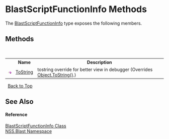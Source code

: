 # BlastScriptFunctionInfo Methods
 

The <a href="35bc9cb6-da4c-534d-4c2a-2a3eef40d203">BlastScriptFunctionInfo</a> type exposes the following members.


## Methods
&nbsp;<table><tr><th></th><th>Name</th><th>Description</th></tr><tr><td>![Public method](media/pubmethod.gif "Public method")</td><td><a href="a64c83af-69fa-f879-083c-00692b609628">ToString</a></td><td>
tostring override for better view in debugger
 (Overrides <a href="https://docs.microsoft.com/dotnet/api/system.object.tostring#system-object-tostring" target="_blank" rel="noopener noreferrer">Object.ToString()</a>.)</td></tr></table>&nbsp;
<a href="#blastscriptfunctioninfo-methods">Back to Top</a>

## See Also


#### Reference
<a href="35bc9cb6-da4c-534d-4c2a-2a3eef40d203">BlastScriptFunctionInfo Class</a><br /><a href="88b55311-4a89-0894-e27a-e157e443c7f7">NSS.Blast Namespace</a><br />